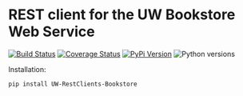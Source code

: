 # REST client for the UW Bookstore Web Service

[![Build Status](https://github.com/uw-it-aca/uw-restclients-bookstore/workflows/tests/badge.svg?branch=master)](https://github.com/uw-it-aca/uw-restclients-bookstore/actions)
[![Coverage Status](https://coveralls.io/repos/uw-it-aca/uw-restclients-bookstore/badge.svg?branch=master)](https://coveralls.io/r/uw-it-aca/uw-restclients-bookstore?branch=master)
[![PyPi Version](https://img.shields.io/pypi/v/uw-restclients-bookstore.svg)](https://pypi.python.org/pypi/uw-restclients-bookstore)
![Python versions](https://img.shields.io/pypi/pyversions/uw-restclients-bookstore.svg)

Installation:

    pip install UW-RestClients-Bookstore
